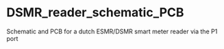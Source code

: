 # DSMR_reader_schematic_PCB
Schematic and PCB for a dutch ESMR/DSMR smart meter reader via the P1 port
